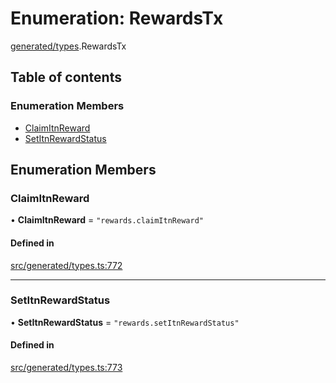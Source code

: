 # Enumeration: RewardsTx

[generated/types](../wiki/generated.types).RewardsTx

## Table of contents

### Enumeration Members

- [ClaimItnReward](../wiki/generated.types.RewardsTx#claimitnreward)
- [SetItnRewardStatus](../wiki/generated.types.RewardsTx#setitnrewardstatus)

## Enumeration Members

### ClaimItnReward

• **ClaimItnReward** = ``"rewards.claimItnReward"``

#### Defined in

[src/generated/types.ts:772](https://github.com/PolymeshAssociation/polymesh-private-sdk/blob/dd40dc5f/src/generated/types.ts#L772)

___

### SetItnRewardStatus

• **SetItnRewardStatus** = ``"rewards.setItnRewardStatus"``

#### Defined in

[src/generated/types.ts:773](https://github.com/PolymeshAssociation/polymesh-private-sdk/blob/dd40dc5f/src/generated/types.ts#L773)
